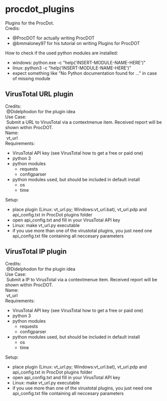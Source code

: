 # procdot_plugins
Plugins for the ProcDot.<br/>
Credis:
* @ProcDOT for actually writing ProcDOT
* @bmmaloney97 for his tutorial on writing Plugins for ProcDOT

How to check if the used python modules are installed:
* windows: python.exe -c "help('INSERT-MODULE-NAME-HERE')"
* linux:  python3 -c "help('INSERT-MODULE-NAME-HERE')"
* expect something like "No Python documentation found for ..." in case of missing module

## VirusTotal URL plugin
Credits: <br/>
&nbsp;@Didelphodon for the plugin idea<br/>
Use Case:<br/>
&nbsp;Submit a URL to VirusTotal via a contextmenue item. Received report will be shown within ProcDOT.<br/>
Name:<br/>
&nbsp;vt_url<br/>
Requirements:
* VirusTotal API key (see VirusTotal how to get a free or paid one)
* python 3
* python modules
  * requests
  * configparser
* python modules used, but should be included in default install
  * os
  * time

Setup:
* place plugin (Linux: vt_url.py; Windows:vt_url.bat), vt_url.pdp and api_config.txt in ProcDot plugins folder
* open api_config.txt and fill in your VirusTotal API key 
* Linux: make vt_url.py executable
* if you use more than one of the virustotal plugins, you just need one api_config.txt file containing all neccesary parameters

## VirusTotal IP plugin
Credits: <br/>
&nbsp;@Didelphodon for the plugin idea<br/>
Use Case:<br/>
&nbsp;Submit a IP to VirusTotal via a contextmenue item. Received report will be shown within ProcDOT.<br/>
Name:<br/>
&nbsp;vt_url<br/>
Requirements:
* VirusTotal API key (see VirusTotal how to get a free or paid one)
* python 3
* python modules
  * requests
  * configparser
* python modules used, but should be included in default install
  * os
  * time

Setup:
* place plugin (Linux: vt_url.py; Windows:vt_url.bat), vt_url.pdp and api_config.txt in ProcDot plugins folder
* open api_config.txt and fill in your VirusTotal API key 
* Linux: make vt_url.py executable
* if you use more than one of the virustotal plugins, you just need one api_config.txt file containing all neccesary parameters